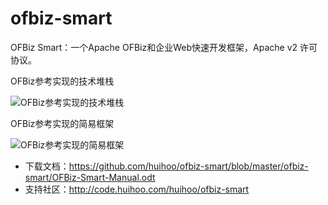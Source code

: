 # ofbiz-smart
OFBiz Smart：一个Apache OFBiz和企业Web快速开发框架，Apache v2 许可协议。 


OFBiz参考实现的技术堆栈

![OFBiz参考实现的技术堆栈](http://wiki.huihoo.com/images/6/6a/Ofbiz-reference-technology-stack.png)

OFBiz参考实现的简易框架

![OFBiz参考实现的简易框架](http://wiki.huihoo.com/images/b/be/Ofbiz-reference-implementation-framework.png)

* 下载文档：https://github.com/huihoo/ofbiz-smart/blob/master/ofbiz-smart/OFBiz-Smart-Manual.odt
* 支持社区：http://code.huihoo.com/huihoo/ofbiz-smart

